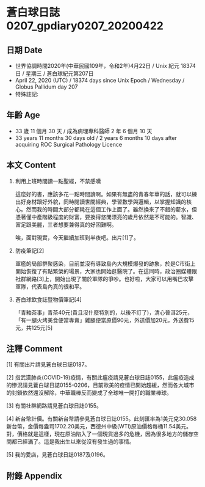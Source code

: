[_metadata_:encoding]: - "utf-8"
[_metadata_:fileformat]: - "markdown"
[_metadata_:MIME_type]: - "text/plain"
[_metadata_:markdown_version]: - "commonmark version 0.29"
[_metadata_:markdown_spec]: - "https://spec.commonmark.org/0.29/"

# 蒼白球日誌0207_gpdiary0207_20200422 #

## 日期 Date ##

* 世界協調時間2020年(中華民國109年，令和2年)4月22日 / Unix 紀元 18374 日 / 星期三 / 蒼白球紀元第207日
* April 22, 2020 (UTC) / 18374 days since Unix Epoch / Wednesday / Globus Pallidum day 207
* 特殊註記:

## 年齡 Age ##

* 33 歲 11 個月 30 天 / 成為病理專科醫師 2 年 6 個月 10 天
* 33 years 11 months 30 days old / 2 years 6 months 10 days after acquiring ROC Surgical Pathology Licence

## 本文 Content ##

1. 利用上班時間讀一點聖經，不禁感嘆

    這麼好的書，應該多花一點時間讀啊。如果有無盡的青春年華的話，就可以練出好身材跟好外貌，同時閱讀世間經典，學習數學與邏輯，以掌握知識的核心。然而我的時間大部分都耗在這個工作上面了。雖然換來了不錯的薪水，但憑著僅中產階級程度的財富，要換得悠閒漂亮的歲月依然是不可能的。智識、富足跟美麗，三者想要兼得真的好困難啊。

    唉，面對現實，今天繼續加班到半夜吧。出片[1]了。

2. 防疫筆記[2]

    軍艦的局部群聚感染，目前並沒有導致島內大規模爆發的跡象，於是C市街上開始恢復了有點繁榮的場景，大家也開始逛醫院了。在這同時，政治圈媒體跟社群網路[3]上，開始出現了關於軍隊的爭吵。也好啦，大家可以用嘴巴攻擊軍隊，代表島內真的很和平。

3. 蒼白球飲食誌暨物價筆記[4]

    「青釉茶事」青茶40元(貴且沒什麼特別的，以後不訂了)，清心普洱25元，「有一腿火烤美食便當專賣」雞腿便當原價90元，外送價加20元，外送費15元，共125元[5]

## 注釋 Comment ##

[1] 有關出片請見蒼白球日誌0187。

[2] 指武漢肺炎(COVID-19)疫情，有關此瘟疫請見蒼白球日誌0155，此瘟疫造成的慘況請見蒼白球日誌0155-0206，目前歐美的疫情已開始趨緩，然而各大城市的封鎖依然還沒解除，中華職棒反而變成了全球唯一開打的職業棒球。

[3] 有關社群網路請見蒼白球日誌0155。

[4] 新台幣計價。有關新台幣請參見蒼白球日誌0155。此刻匯率為1美元兌30.058新台幣，金價每盎司1702.20美元，西德州中級(WTI)原油價格每桶11.54美元。對，價格就是這樣，現在原油陷入了一個現貨過多的危機，因為很多地方的儲存空間都已經滿了。這是我出生以來從沒有發生過的事情。

[5] 我的愛店，見蒼白球日誌0187及0196。

## 附錄 Appendix ##